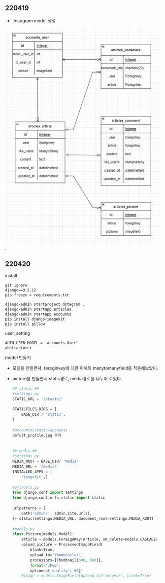 ## 220419

- Instagram model 생성

<img src="images/instagram_clone.PNG" alt="instagram_clone" style="zoom:150%;" />.



## 220420

install

```
git ignore
django==3.2.12
pip freeze > requirements.txt
```

```
django-admin startproject dstagram .
django-admin startapp articles
django-admin startapp accounts
pip install django-imagekit
pip install pillow
```

user_setting

```
AUTH_USER_MODEL = 'accounts.User'
abstractuser
```

model 만들기

- 모델을 만들면서, foreginkey에 대한 이해와 manytomanyfield를 적용해보았다.

- picture를 만들면서 static경로, media경로를 나누어 주었다.

  ```python
  ## static ##
  #settings.py
  STATIC_URL = '/static/'
  
  STATICFILES_DIRS = [
      BASE_DIR / 'static',
  ]
  
  #accounts/static/accounts
  defult_profile.jpg 추가
  
  
  ## media ##
  #settings.py
  MEDIA_ROOT = BASE_DIR/ 'media'
  MEDIA_URL = '/media/'
  INSTALLED_APPS = [
      'imagekit',]
  
  #pjt/urls.py
  from django.conf import settings
  from django.conf.urls.static import static
  
  urlpatterns = [
      path('admin/', admin.site.urls),
  ]+ static(settings.MEDIA_URL, document_root=settings.MEDIA_ROOT)
  
  #models.py
  class Picture(models.Model):
      article = models.ForeignKey(Article, on_delete=models.CASCADE)
      upload_picture = ProcessedImageField(
          blank=True,
          upload_to='thumbnails/',
          processors=[Thumbnail(500, 500)],
          format='JPEG',
          options={'quality': 60})
      #image = models.ImageField(upload_to="images/", blank=True)
  ```





##